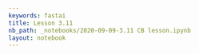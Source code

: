 ```yaml
---
keywords: fastai
title: Lesson 3.11 
nb_path: _notebooks/2020-09-09-3.11 CB lesson.ipynb
layout: notebook
---
```


<!--
#################################################
### THIS FILE WAS AUTOGENERATED! DO NOT EDIT! ###
#################################################
# file to edit: _notebooks/2020-09-09-3.11 CB lesson.ipynb
-->

<div class="container" id="notebook-container">
        
</div>
 

